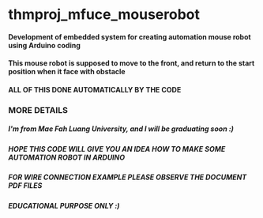 # thmproj_mfuce_mouserobot
#### Development of embedded system for creating automation mouse robot using Arduino coding
#### This mouse robot is supposed to move to the front, and return to the start position when it face with obstacle
#### ALL OF THIS DONE AUTOMATICALLY BY THE CODE

### MORE DETAILS
##### I'm from Mae Fah Luang University, and I will be graduating soon :)
##### HOPE THIS CODE WILL GIVE YOU AN IDEA HOW TO MAKE SOME AUTOMATION ROBOT IN ARDUINO
##### FOR WIRE CONNECTION EXAMPLE PLEASE OBSERVE THE DOCUMENT PDF FILES 
##### EDUCATIONAL PURPOSE ONLY :)

